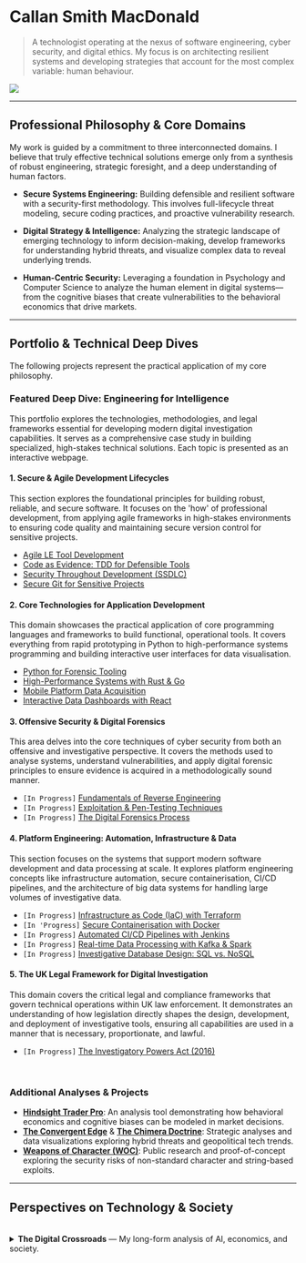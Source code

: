 # Callan Smith MacDonald

> A technologist operating at the nexus of software engineering, cyber security, and digital ethics. My focus is on architecting resilient systems and developing strategies that account for the most complex variable: human behaviour.

[<img src="https://img.shields.io/badge/Website-computerscience.engineer-blue?style=for-the-badge&logo=data:image/svg+xml;base64,PHN2ZyBmaWxsPSIjRkZGRkZGIiByb2xlPSJpbWciIHZpZXdCb3g9IjAgMCAyNCAyNCIgeG1sbnM9Imh0dHA6Ly93d3cudzMub3JnLzIwMDAvc3ZnIj48dGl0bGU+R2xvYmU8L3RpdGxlPjxwYXRoIGQ9Ik0xMiAwYTExLjk5IDEyIDAgMCAwLTEyIDEyYTExLjk5IDEyIDAgMCAwIDEyIDEyIDEyIDEyIDAgMCAwIDAtMjRtMCAyMC44MmE4LjgzIDguODMgMCAwIDEtOC44Mi04LjgzQTguODMgOC44MyAwIDAgMSAxMiAzLjEzYTguODIgOC44MiAwIDAgMSA4LjgyIDguODMgOC44MyA4LjgzIDAgMCAxLTguODIgOC44M1oiLz48cGF0aCBkPSJNMTIgMGEyOC44OCAyOC44OCAwIDAgMC0xLjc0IDI0aDMuNDhBMTguOTEgMTguOTEgMCAwIDAgMTIgMFoiLz48L3N2Zz4=" />](https://computerscience.engineer/)

---

## Professional Philosophy & Core Domains

My work is guided by a commitment to three interconnected domains. I believe that truly effective technical solutions emerge only from a synthesis of robust engineering, strategic foresight, and a deep understanding of human factors.

- **Secure Systems Engineering:** Building defensible and resilient software with a security-first methodology. This involves full-lifecycle threat modeling, secure coding practices, and proactive vulnerability research.

- **Digital Strategy & Intelligence:** Analyzing the strategic landscape of emerging technology to inform decision-making, develop frameworks for understanding hybrid threats, and visualize complex data to reveal underlying trends.

- **Human-Centric Security:** Leveraging a foundation in Psychology and Computer Science to analyze the human element in digital systems—from the cognitive biases that create vulnerabilities to the behavioral economics that drive markets.

---

## Portfolio & Technical Deep Dives

The following projects represent the practical application of my core philosophy.

### Featured Deep Dive: Engineering for Intelligence

This portfolio explores the technologies, methodologies, and legal frameworks essential for developing modern digital investigation capabilities. It serves as a comprehensive case study in building specialized, high-stakes technical solutions. Each topic is presented as an interactive webpage.

#### **1. Secure & Agile Development Lifecycles**
This section explores the foundational principles for building robust, reliable, and secure software. It focuses on the 'how' of professional development, from applying agile frameworks in high-stakes environments to ensuring code quality and maintaining secure version control for sensitive projects.

- [Agile LE Tool Development](https://smcallan.github.io/Agile-Law-Enforcement-Tool-Development/)
- [Code as Evidence: TDD for Defensible Tools](https://smcallan.github.io/Code-as-Evidence/)
- [Security Throughout Development (SSDLC)](https://smcallan.github.io/SSDLC-Security-Throughout-Development/)
- [Secure Git for Sensitive Projects](https://smcallan.github.io/Version-Control-Strategy-with-Git-for-Sensitive-Projects/)

#### **2. Core Technologies for Application Development**
This domain showcases the practical application of core programming languages and frameworks to build functional, operational tools. It covers everything from rapid prototyping in Python to high-performance systems programming and building interactive user interfaces for data visualisation.

-  [Python for Forensic Tooling](https://smcallan.github.io/Python-for-Forensic-Tooling/)
-  [High-Performance Systems with Rust & Go](https://smcallan.github.io/High-Performance-Systems-with-Rust-Go/)
-  [Mobile Platform Data Acquisition](https://smcallan.github.io/Mobile-Platform-Data-Acquisition/)
-  [Interactive Data Dashboards with React](https://smcallan.github.io/-Interactive-Data-Dashboards-with-React/)

#### **3. Offensive Security & Digital Forensics**
This area delves into the core techniques of cyber security from both an offensive and investigative perspective. It covers the methods used to analyse systems, understand vulnerabilities, and apply digital forensic principles to ensure evidence is acquired in a methodologically sound manner.

- `[In Progress]` [Fundamentals of Reverse Engineering](#)
- `[In Progress]` [Exploitation & Pen-Testing Techniques](#)
- `[In Progress]` [The Digital Forensics Process](#)

#### **4. Platform Engineering: Automation, Infrastructure & Data**
This section focuses on the systems that support modern software development and data processing at scale. It explores platform engineering concepts like infrastructure automation, secure containerisation, CI/CD pipelines, and the architecture of big data systems for handling large volumes of investigative data.

- `[In Progress]` [Infrastructure as Code (IaC) with Terraform](#)
- `[In 'Progress]` [Secure Containerisation with Docker](#)
- `[In Progress]` [Automated CI/CD Pipelines with Jenkins](#)
- `[In Progress]` [Real-time Data Processing with Kafka & Spark](#)
- `[In Progress]` [Investigative Database Design: SQL vs. NoSQL](#)

#### **5. The UK Legal Framework for Digital Investigation**
This domain covers the critical legal and compliance frameworks that govern technical operations within UK law enforcement. It demonstrates an understanding of how legislation directly shapes the design, development, and deployment of investigative tools, ensuring all capabilities are used in a manner that is necessary, proportionate, and lawful.

- `[In Progress]` [The Investigatory Powers Act (2016)](#)

<br>

### Additional Analyses & Projects

- **[Hindsight Trader Pro](https://smcallan.github.io/ChronoVest/)**: An analysis tool demonstrating how behavioral economics and cognitive biases can be modeled in market decisions.
- **[The Convergent Edge](https://smcallan.github.io/secret_states/)** & **[The Chimera Doctrine](https://smcallan.github.io/The-Chimera-Doctrine/)**: Strategic analyses and data visualizations exploring hybrid threats and geopolitical tech trends.
- **[Weapons of Character (WOC)](https://github.com/SMCallan/WOC)**: Public research and proof-of-concept exploring the security risks of non-standard character and string-based exploits.

---

## Perspectives on Technology & Society
<br>
<details>
<summary><strong>The Digital Crossroads</strong> — My long-form analysis of AI, economics, and society.</summary>
<br>

> *I find myself haunted by a growing certainty that we are living through the convergence of humanity's oldest warnings about technology and power. What I see emerging in our AI-driven world isn't unprecedented—it's the fulfillment of prophecies that philosophers, economists, and social critics have been making for centuries.*

### The Spectre of Alienation
When I watch AI systems generate art that moves me or solve mathematical problems beyond my comprehension, I think of Marx's concept of alienation from the *Economic and Philosophic Manuscripts of 1844*. He warned that when we lose control over our labor and its products, we become estranged from our own humanity. Today, I witness this alienation accelerating as machines don't just replace our physical labor but begin to replicate our creativity, our problem-solving, even our capacity for beauty. The very essence of what we thought made us uniquely human is being commoditized and automated.

### The Prophecies of Scarcity and Purpose
> *"We are being afflicted with a new disease of which some readers may not yet have heard the name, but of which they will hear a great deal in the years to come—namely, technological unemployment."*
>
> — **John Maynard Keynes**, "Economic Possibilities for our Grandchildren" (1930)

Keynes saw this coming nearly a century ago. He predicted that technology would solve scarcity but leave us grappling with purposelessness. I watch young people today questioning whether it's worth developing their talents when an algorithm can outperform them, and I see Keynes' nightmare materializing.

### The Unstoppable Equation of Inequality
The inequality I observe isn't random—it follows the mathematical certainty that Thomas Piketty outlined in *Capital in the Twenty-First Century*. His formula **r > g** (returns on capital exceed economic growth) explains why wealth concentrates naturally. AI accelerates this process exponentially. Those who own the algorithms and data reap returns that dwarf anything previous generations of capitalists could imagine, while the rest of us face what Yuval Noah Harari calls becoming part of a "useless class."

I think often of Adam Smith, so frequently misquoted. In *The Theory of Moral Sentiments*, he warned that commercial society required ethical foundations and that extreme inequality would corrode the social bonds necessary for any functioning economy. I see his fears manifesting as digital platforms, described by Shoshana Zuboff in *The Age of Surveillance Capitalism*, turn our very behaviors and experiences into commodities to be harvested and sold.

### A Path Forward?
Yet I'm not resigned to this trajectory. Elinor Ostrom's Nobel Prize-winning research showed that cooperation can triumph over greed when we design the right institutions. Thinkers like Rutger Bregman propose concrete solutions like universal basic income, while David Graeber's work on "bullshit jobs" suggests we might reimagine work entirely.

What gives me pause is how the behavioral research of Daniel Kahneman and Dan Ariely reveals that our cognitive biases make us vulnerable to exploitative systems. We're predictably irrational in ways that those who design our digital environments understand and manipulate.

Standing at this crossroads, I realize that the question isn't whether technology will transform society—it already has. The question is whether we'll learn from the centuries of wisdom about power, inequality, and human nature that came before us. We have the intellectual framework to build something better. The voices of the past are calling to us, warning us, and showing us the way forward.

The choice, as it has always been, is ours to make.
</details>

